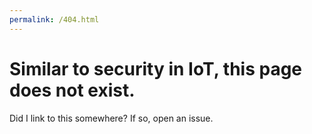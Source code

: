 ```yaml
---
permalink: /404.html
---
```


# Similar to security in IoT, this page does not exist.

Did I link to this somewhere? If so, open an issue.
